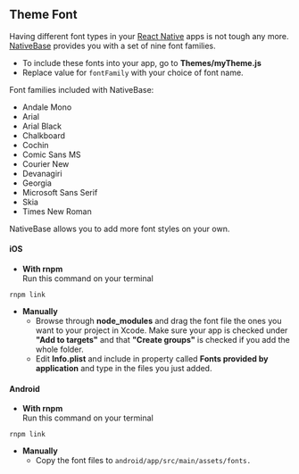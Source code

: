 ## Theme Font

Having different font types in your [React Native](https://facebook.github.io/react-native/) apps is not tough any more.<br />
[NativeBase](http://nativebase.io/) provides you with a set of nine font families.<br />


* To include these fonts into your app, go to **Themes/myTheme.js**
* Replace value for <code>fontFamily</code> with your choice of font name.


Font families included with NativeBase:
* Andale Mono
* Arial
* Arial Black
* Chalkboard
* Cochin
* Comic Sans MS
* Courier New
* Devanagiri
* Georgia
* Microsoft Sans Serif
* Skia
* Times New Roman


NativeBase allows you to add more font styles on your own.


#### iOS
* **With rnpm**<br />
Run this command on your terminal<br />
<pre class="command-line language-xxx" data-output="2-19"><code>rnpm link</code></pre>
* **Manually**
  * Browse through **node_modules** and drag the font file the ones you want to your project in Xcode. Make sure your app is checked under **"Add to targets"** and that **"Create groups"** is checked if you add the whole folder.
  * Edit **Info.plist** and include in property called **Fonts provided by application** and type in the files you just added.

#### Android
* **With rnpm**<br />
Run this command on your terminal<br />
<pre class="command-line language-xxx" data-output="2-19"><code>rnpm link</code></pre>
* **Manually**
  * Copy the font files to <code>android/app/src/main/assets/fonts.</code>
